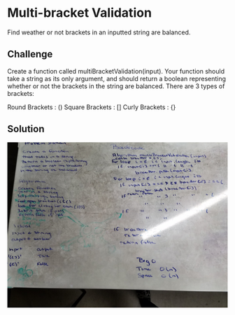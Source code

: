 # Multi-bracket Validation
Find weather or not brackets in an inputted string are balanced.

## Challenge
Create a function called multiBracketValidation(input). Your function should take a string as its only argument, and should return a boolean representing whether or not the brackets in the string are balanced. There are 3 types of brackets:

Round Brackets : ()
Square Brackets : []
Curly Brackets : {}

## Solution
![multi-bracket-validation](./assets/multi-bracket-validation.jpg)